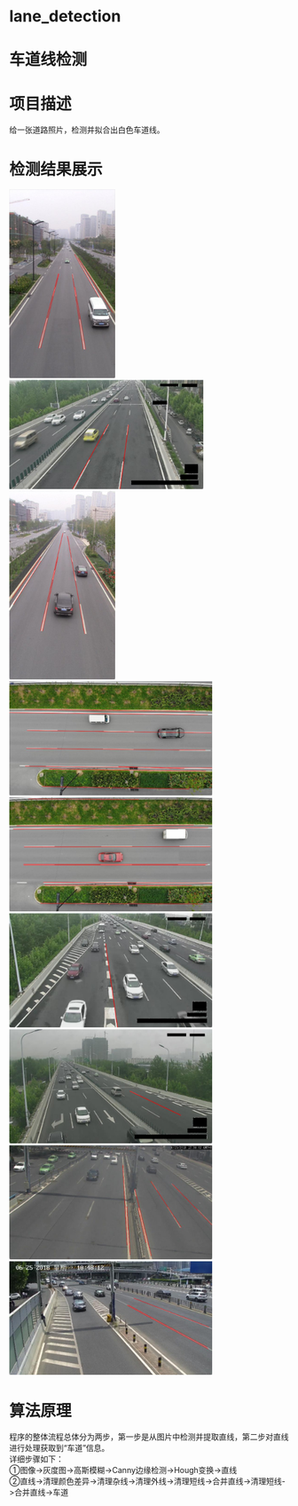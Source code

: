 # lane_detection
# 车道线检测
# 项目描述
给一张道路照片，检测并拟合出白色车道线。
# 检测结果展示
<img src="https://github.com/xingchizhang/lane_detection/blob/main/imgs/img1.jpg" height="340px"><img src="https://github.com/xingchizhang/lane_detection/blob/main/imgs/img2.jpg" width="350px"><img src="https://github.com/xingchizhang/lane_detection/blob/main/imgs/img3.jpg" height="340px">  
<img src="https://github.com/xingchizhang/lane_detection/blob/main/imgs/img4.jpg" width="366px"><img src="https://github.com/xingchizhang/lane_detection/blob/main/imgs/img5.jpg" width="366px">
<img src="https://github.com/xingchizhang/lane_detection/blob/main/imgs/img6.jpg" width="366px"><img src="https://github.com/xingchizhang/lane_detection/blob/main/imgs/img7.jpg" width="366px">
<img src="https://github.com/xingchizhang/lane_detection/blob/main/imgs/img8.jpg" width="366px"><img src="https://github.com/xingchizhang/lane_detection/blob/main/imgs/img9.jpg" width="366px">
# 算法原理
程序的整体流程总体分为两步，第一步是从图片中检测并提取直线，第二步对直线进行处理获取到“车道”信息。  
详细步骤如下：  
①图像->灰度图->高斯模糊->Canny边缘检测->Hough变换->直线  
②直线->清理颜色差异->清理杂线->清理外线->清理短线->合并直线->清理短线->合并直线->车道  
